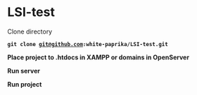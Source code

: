 # LSI-test

<p> Clone directory </p>

<strong><code>git clone git@github.com:white-paprika/LSI-test.git</code></strong><br>

<strong>Place project to .htdocs in XAMPP or domains in OpenServer</strong><br>

<strong>Run server</strong><br>

<strong>Run project</strong><br>
